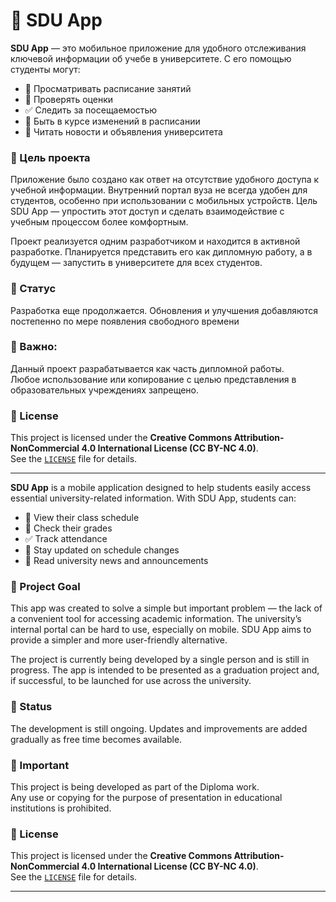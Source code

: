 # 📘 SDU App


**SDU App** — это мобильное приложение для удобного отслеживания ключевой информации об учебе в университете. С его помощью студенты могут:

- 📅 Просматривать расписание занятий  
- 📝 Проверять оценки  
- ✅ Следить за посещаемостью  
- 🔄 Быть в курсе изменений в расписании  
- 📢 Читать новости и объявления университета  

### 🎯 Цель проекта

Приложение было создано как ответ на отсутствие удобного доступа к учебной информации. Внутренний портал вуза не всегда удобен для студентов, особенно при использовании с мобильных устройств. Цель SDU App — упростить этот доступ и сделать взаимодействие с учебным процессом более комфортным.

Проект реализуется одним разработчиком и находится в активной разработке. Планируется представить его как дипломную работу, а в будущем — запустить в университете для всех студентов.

### 🚧 Статус

Разработка еще продолжается. Обновления и улучшения добавляются постепенно по мере появления свободного времени

### 📌 Важно: 
Данный проект разрабатывается как часть дипломной работы.  
Любое использование или копирование с целью представления в образовательных учреждениях запрещено.

### 📄 License

This project is licensed under the **Creative Commons Attribution-NonCommercial 4.0 International License (CC BY-NC 4.0)**.  
See the [`LICENSE`](./LICENSE) file for details.

---------


**SDU App** is a mobile application designed to help students easily access essential university-related information. With SDU App, students can:

- 📅 View their class schedule  
- 📝 Check their grades  
- ✅ Track attendance  
- 🔄 Stay updated on schedule changes  
- 📢 Read university news and announcements  

### 🎯 Project Goal

This app was created to solve a simple but important problem — the lack of a convenient tool for accessing academic information. The university’s internal portal can be hard to use, especially on mobile. SDU App aims to provide a simpler and more user-friendly alternative.

The project is currently being developed by a single person and is still in progress. The app is intended to be presented as a graduation project and, if successful, to be launched for use across the university.

### 🚧 Status

The development is still ongoing. Updates and improvements are added gradually as free time becomes available.

### 📌 Important
This project is being developed as part of the Diploma work.  
Any use or copying for the purpose of presentation in educational institutions is prohibited.

### 📄 License

This project is licensed under the **Creative Commons Attribution-NonCommercial 4.0 International License (CC BY-NC 4.0)**.  
See the [`LICENSE`](./LICENSE) file for details.

---
